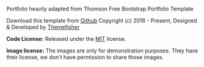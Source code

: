 

Portfolio heavily adapted from Thomson Free Bootstrap Portfolio Template

Download this template from [Github](https://github.com/themefisher/thomson/archive/main.zip)
Copyright (c) 2016 - Present, Designed & Developed by [Themefisher](https://themefisher.com)

**Code License:** Released under the [MIT](https://github.com/themefisher/thomson/blob/main/LICENSE) license.

**Image license:** The images are only for demonstration purposes. They have their license, we don't have permission to share those images.

